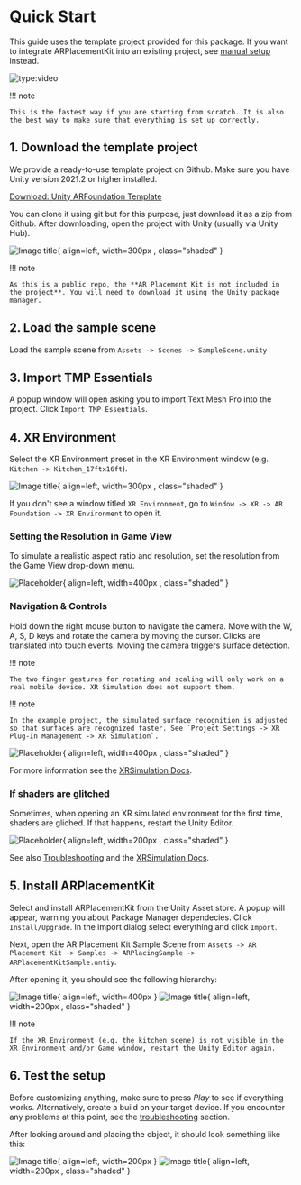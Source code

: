 # Quick Start

This guide uses the template project provided for this package. If you want to integrate ARPlacementKit into an existing project, see [manual setup](../installation) instead.

![type:video](https://www.youtube.com/embed/g8V4sUp5q_Q)

!!! note

    This is the fastest way if you are starting from scratch. It is also the best way to make sure that everything is set up correctly.


## 1. Download the template project


We provide a ready-to-use template project on Github. Make sure you have Unity version 2021.2 or higher installed.

[Download: Unity ARFoundation Template](https://github.com/Ditached/Unity-ARFoundation-Template)

You can clone it using git but for this purpose, just download it as a zip from Github.
After downloading, open the project with Unity (usually via Unity Hub).

![Image title](images/Github.png){ align=left, width=300px , class="shaded" }

!!! note 

    As this is a public repo, the **AR Placement Kit is not included in the project**. You will need to download it using the Unity package manager.

## 2. Load the sample scene
Load the sample scene from `Assets -> Scenes -> SampleScene.unity`

## 3. Import TMP Essentials
A popup window will open asking you to import Text Mesh Pro into the project. Click `Import TMP Essentials`.


## 4. XR Environment
Select the XR Environment preset in the XR Environment window (e.g. `Kitchen -> Kitchen_17ftx16ft`). 

![Image title](images/XRSim_LoadEnv.png){ align=left, width=300px , class="shaded" }

If you don't see a window titled `XR Environment`, go to `Window -> XR -> AR Foundation -> XR Environment` to open it.

### Setting the Resolution in Game View
To simulate a realistic aspect ratio and resolution, set the resolution from the Game View drop-down menu. 

![Placeholder](images/GameView_Resolution_dark.png){ align=left, width=400px , class="shaded" }


### Navigation & Controls

Hold down the right mouse button to navigate the camera. Move with the W, A, S, D keys and rotate the camera by moving the cursor. Clicks are translated into touch events. Moving the camera triggers surface detection.


!!! note


    The two finger gestures for rotating and scaling will only work on a real mobile device. XR Simulation does not support them.


!!! note 


    In the example project, the simulated surface recognition is adjusted so that surfaces are recognized faster. See `Project Settings -> XR Plug-In Management -> XR Simulation`.

![Placeholder](images/XRSim_RecognitionSettings_dark.png){ align=left, width=400px , class="shaded" }

For more information see the [XRSimulation Docs](https://docs.unity3d.com/Packages/com.unity.xr.arfoundation@5.1/manual/xr-simulation/simulation-environments.html).

### If shaders are glitched
Sometimes, when opening an XR simulated environment for the first time, shaders are gliched. If that happens, restart the Unity Editor.

![Placeholder](images/XREnvGlitch.png){ align=left, width=200px , class="shaded" }

See also [Troubleshooting](./troubleshooting.md) and the [XRSimulation Docs](https://docs.unity3d.com/Packages/com.unity.xr.arfoundation@5.1/manual/xr-simulation/simulation.html).



## 5. Install ARPlacementKit
Select and install ARPlacementKit from the Unity Asset store.
A popup will appear, warning you about Package Manager dependecies. Click `Install/Upgrade`.
In the import dialog select everything and click `Import`.

Next, open the AR Placement Kit Sample Scene from `Assets -> AR Placement Kit -> Samples -> ARPlacingSample -> ARPlacementKitSample.untiy`.

After opening it, you should see the following hierarchy:

![Image title](images/Hierarchy_light.png#only-light){ align=left, width=400px }
![Image title](images/Hierarchy_dark.png#only-dark){ align=left, width=200px , class="shaded" }

!!! note

    If the XR Environment (e.g. the kitchen scene) is not visible in the XR Environment and/or Game window, restart the Unity Editor again.


## 6. Test the setup
Before customizing anything, make sure to press *Play* to see if everything works. Alternatively, create a build on your target device.
If you encounter any problems at this point, see the [troubleshooting](./troubleshooting.md) section.

After looking around and placing the object, it should look something like this:

![Image title](images/XRSim_WorkingExample_light.png#only-light){ align=left, width=200px }
![Image title](images/XRSim_WorkingExample_dark.png#only-dark){ align=left, width=200px , class="shaded" }

